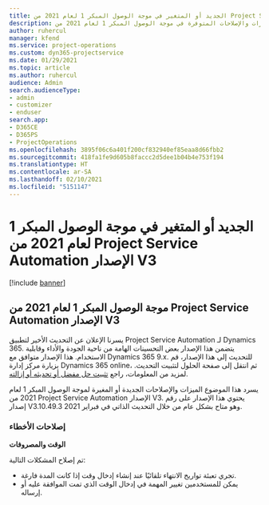 ```yaml
---
title: الجديد أو المتغير في موجة الوصول المبكر 1 لعام 2021 من Project Service Automation الإصدار V3
description: يسرد هذا الموضوع الميزات والإصلاحات المتوفرة في موجة الوصول المبكر 1 لعام 2021 من Project Service Automation الإصدار V3.
author: ruhercul
manager: kfend
ms.service: project-operations
ms.custom: dyn365-projectservice
ms.date: 01/29/2021
ms.topic: article
ms.author: ruhercul
audience: Admin
search.audienceType:
- admin
- customizer
- enduser
search.app:
- D365CE
- D365PS
- ProjectOperations
ms.openlocfilehash: 3895f06c6a401f200cf832940ef85eaa8d66fbb2
ms.sourcegitcommit: 418fa1fe9d605b8faccc2d5dee1b04b4e753f194
ms.translationtype: HT
ms.contentlocale: ar-SA
ms.lasthandoff: 02/10/2021
ms.locfileid: "5151147"
---
```

# <a name="whats-new-or-changed-in-project-service-automation-early-access-wave-1-2021-v3"></a>الجديد أو المتغير في موجة الوصول المبكر 1 لعام 2021 من Project Service Automation الإصدار V3

[!include [banner](../includes/psa-now-project-operations.md)]

## <a name="project-service-automation-early-access-wave-1-2021-v3"></a>موجة الوصول المبكر 1 لعام 2021 من Project Service Automation الإصدار V3

يسرنا الإعلان عن التحديث الأخير لتطبيق Project Service Automation لـ Dynamics 365. يتضمن هذا الإصدار بعض التحسينات الهامة من ناحية الجودة والأداء وقابلية الاستخدام. هذا الإصدار متوافق مع Dynamics 365 9.x. للتحديث إلى هذا الإصدار، قم بزيارة مركز إدارة Dynamics 365 online، ثم انتقل إلى صفحة الحلول لتثبيت التحديث. لمزيد من المعلومات، راجع [تثبيت حل مفضل أو تحديثه أو إزالته](https://docs.microsoft.com/power-platform/admin/install-remove-preferred-solution).

يسرد هذا الموضوع الميزات والإصلاحات الجديدة أو المغيرة لموجة الوصول المبكر 1 لعام 2021 من Project Service Automation الإصدار V3. يحتوي هذا الإصدار على رقم إصدار V3.10.49.3 وهو متاح بشكل عام من خلال التحديث الذاتي في فبراير 2021.


### <a name="bug-fixes"></a>إصلاحات الأخطاء

**الوقت والمصروفات**

تم إصلاح المشكلات التالية:

- تجري تعبئة تواريخ الانتهاء تلقائيًا عند إنشاء إدخال وقت إذا كانت المدة فارغة.
- يمكن للمستخدمين تغيير المهمة في إدخال الوقت الذي تمت الموافقة عليه أو إرساله.
